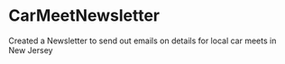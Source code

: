 # CarMeetNewsletter

Created a Newsletter to send out emails on details for local car meets in New Jersey
